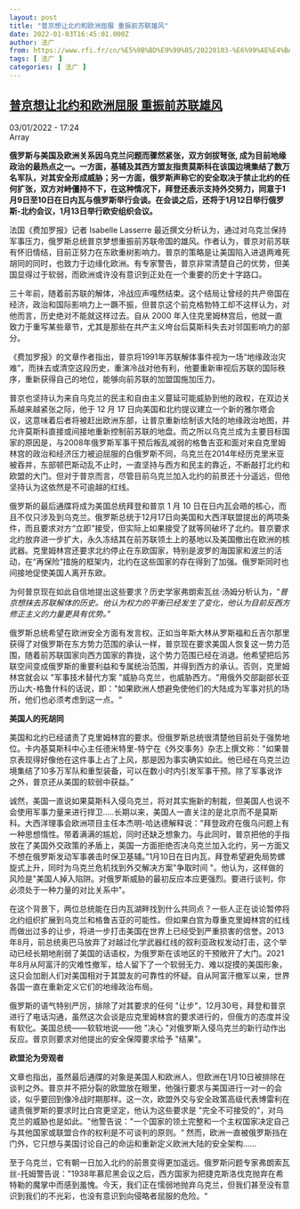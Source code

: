 ```yaml
---
layout: post
title: "普京想让北约和欧洲屈服 重振前苏联雄风"
date: 2022-01-03T16:45:01.000Z
author: 法广
from: https://www.rfi.fr/cn/%E5%9B%BD%E9%99%85/20220103-%E6%99%AE%E4%BA%AC%E6%83%B3%E8%AE%A9%E5%8C%97%E7%BA%A6%E5%92%8C%E6%AC%A7%E6%B4%B2%E5%B1%88%E6%9C%8D-%E9%87%8D%E6%8C%AF%E5%89%8D%E8%8B%8F%E8%81%94%E9%9B%84%E9%A3%8E
tags: [ 法广 ]
categories: [ 法广 ]
---
```

<!--1641228301000-->
[普京想让北约和欧洲屈服 重振前苏联雄风](https://www.rfi.fr/cn/%E5%9B%BD%E9%99%85/20220103-%E6%99%AE%E4%BA%AC%E6%83%B3%E8%AE%A9%E5%8C%97%E7%BA%A6%E5%92%8C%E6%AC%A7%E6%B4%B2%E5%B1%88%E6%9C%8D-%E9%87%8D%E6%8C%AF%E5%89%8D%E8%8B%8F%E8%81%94%E9%9B%84%E9%A3%8E)
------

<div>
<div>03/01/2022 - 17:24</div>Array<p><strong>                    俄罗斯与美国及欧洲关系因乌克兰问题而骤然紧张，双方剑拔弩张, 成为目前地缘政治的最热点之一。一方面，基辅及其西方盟友指责莫斯科在该国边境集结了数万名军队，对其安全形成威胁；另一方面，俄罗斯声称它的安全取决于禁止北约的任何扩张，双方对峙僵持不下，在这种情况下，拜登还表示支持外交努力，同意于1月9日至10日在日内瓦与俄罗斯举行会谈。在会谈之后，还将于1月12日举行俄罗斯-北约会议，1月13日举行欧安组织会议。                </strong></p><div >                    <p>法国《费加罗报》记者 Isabelle Lasserre 最近撰文分析认为，通过对乌克兰保持军事压力，俄罗斯总统普京梦想重振前苏联帝国的雄风。作者认为，普京对前苏联有怀旧情结，目前正努力在东欧重树影响力。普京的策略是让美国陷入进退两难死胡同的同时，也致力于边缘化欧洲。有专家警告，普京非常清楚自己的优势，但美国显得过于软弱，而欧洲或许没有意识到正处在一个重要的历史十字路口。</p><p>三十年前，随着前苏联的解体，冷战应声嘎然结束。这个结局让曾经的共产帝国在经济，政治和国际影响力上一蹶不振，但普京这个前克格勃特工却不这样认为，对他而言，历史绝对不能就这样过去。自从 2000 年入住克里姆林宫后，他就一直致力于重写某些章节，尤其是那些在共产主义垮台后莫斯科失去对邻国影响力的部分。</p><p>《费加罗报》的文章作者指出，普京将1991年苏联解体事件视为一场“地缘政治灾难”，而抹去或清空这段历史，重演冷战对他有利，他要重新审视后苏联的国际秩序，重新获得自己的地位，能够向前苏联的加盟国施加压力。</p><p>普京也坚持认为来自乌克兰的民主和自由主义蔓延可能威胁到他的政权，在双边关系越来越紧张之际，他于 12 月 17 日向美国和北约提议建立一个新的雅尔塔会议，这意味着后者将被赶出欧洲东部，让普京重新绘制该大陆的地缘政治地图，并允许莫斯科直接或间接地重新控制前苏联的地盘。而之所以乌克兰成为主要目标国家的原因是，与2008年俄罗斯军事干预后叛乱减弱的格鲁吉亚和面对来自克里姆林宫的政治和经济压力被迫屈服的白俄罗斯不同，乌克兰在2014年经历克里米亚被吞并，东部顿巴斯动乱不止时，一直坚持与西方和民主的靠近，不断敲打北约和欧盟的大门。但对于普京而言，尽管目前乌克兰加入北约的前景还十分遥远，但他坚持认为这依然是不可逾越的红线。</p><p>俄罗斯的最后通牒将成为美国总统拜登和普京 1 月 10 日在日内瓦会晤的核心，而且不仅只涉及到乌克兰。俄罗斯总统于12月17日向美国和大西洋联盟提出的两项条件，而且要求对方<em>“</em>立即<em>”</em>接受，但实际上如果接受了就等同破坏了北约。普京要求北约放弃进一步扩大，永久冻结其在前苏联领土上的基地以及美国撤出在欧洲的核武器。克里姆林宫还要求北约停止在东欧国家，特别是波罗的海国家和波兰的活动，在“再保险”措施的框架内，北约在这些国家的存在得到了加强。俄罗斯同时也间接地促使美国人离开东欧。</p><p>为何普京现在如此自信地提出这些要求？历史学家弗朗索瓦丝·汤姆分析认为，“<em>普京想抹去苏联解体的历史。他认为权力的平衡已经发生了变化，他认为目前反西方修正主义的力量更具有优势。”</em></p><p>俄罗斯总统希望在欧洲安全方面有发言权。正如当年斯大林从罗斯福和丘吉尔那里获得了对俄罗斯在东方势力范围的承认一样，普京现在要求美国人恢复这一势力范围，随着前苏联国家向西方国家的靠拢，这个势力范围已经在消退。他希望把后苏联空间变成俄罗斯的重要利益和专属统治范围，并得到西方的承认。否则，克里姆林宫就会以 "军事技术替代方案 "威胁乌克兰，也威胁西方。"用俄外交部副部长亚历山大-格鲁什科的话说，即："如果欧洲人想避免使他们的大陆成为军事对抗的场所，他们也必须考虑到这一点。“</p><p><strong>美国人的死胡同</strong></p><p>美国和北约已经谴责了克里姆林宫的要求。但俄罗斯总统很清楚他目前处于强势地位。卡内基莫斯科中心主任德米特里-特宁在《外交事务》杂志上撰文称："如果普京表现得好像他在这件事上占了上风，那是因为事实确实如此。他已经在乌克兰边境集结了10多万军队和重型装备，可以在数小时内引发军事干预。除了军事讹诈之外，普京还从美国的软弱中获益。”</p><p>诚然，美国一直说如果莫斯科入侵乌克兰，将对其实施新的制裁，但美国人也说不会使用军事力量来进行捍卫.....长期以来，美国人一直关注的是北京而不是莫斯科。大西洋理事会欧洲项目主任本杰明-哈达德解释说："拜登政府在俄乌问题上有一种思想惰性。带着满满的尴尬，同时还缺乏想象力。与此同时，普京把他的手指放在了美国外交政策的矛盾上，美国一方面拒绝否决乌克兰加入北约，另一方面又不想在俄罗斯发动军事袭击时保卫基辅。”1月10日在日内瓦，拜登希望避免局势螺旋式上升，同时为乌克兰危机找到外交解决方案"争取时间 "。他认为，这样做的风险是"美国人掉入陷阱。对俄罗斯威胁的最初反应本应更强烈。要进行谈判，你必须处于一种力量的对比关系中"。</p><p>在这个背景下，两位总统能在日内瓦湖畔找到什么共同点？一些人正在谈论暂停将北约组织扩展到乌克兰和格鲁吉亚的可能性。但如果白宫为尊重克里姆林宫的红线而做出过多的让步，将进一步打击美国在世界上已经受到严重损害的信誉。2013年8月，前总统奥巴马放弃了对越过化学武器红线的叙利亚政权发动打击，这个举动已经长期地削弱了美国的话语权，为俄罗斯在该地区的干预敞开了大门。2021年8月从阿富汗的灾难性撤军，给人留下了一个软弱无力、难以捉摸的美国形象，这只会加剧人们对美国相对于其盟友的可靠性的怀疑。自从阿富汗撤军以来，世界各国一直在重新定义它们的地缘政治布局。</p><p>俄罗斯的语气特别严厉，排除了对其要求的任何 "让步"，12月30号，拜登和普京进行了电话沟通，虽然这次会谈是应克里姆林宫的要求进行的，但俄方的态度并没有软化。美国总统——软软地说——他 "决心 "对俄罗斯入侵乌克兰的新行动作出反应。普京则要求对他提出的安全保障要求给予 "结果"。</p><p><strong>欧盟沦为旁观者</strong></p><p>文章也指出，虽然最后通牒的对象是美国人和欧洲人，但欧洲在1月10日被排除在谈判之外。普京并不把分裂的欧盟放在眼里，他强行要求与美国进行一对一的会谈，似乎要回到像冷战时期那样。这一次，欧盟外交与安全政策高级代表博雷利在谴责俄罗斯的要求时比白宫更坚定，他认为这些要求是 "完全不可接受的"，对乌克兰的威胁也是如此。"他警告说："一个国家的领土完整和一个主权国家决定自己与其他国家或联盟合作的权利是不可谈判的原则。“ 然而，欧洲一直被俄罗斯挡在门外，它只想与美国讨论自己的命运和重新定义欧洲大陆的安全架构……</p><p>至于乌克兰，它有朝一日加入北约的前景变得更加遥远。俄罗斯问题专家弗朗索瓦丝-托姆警告说："1938年慕尼黑会议之后，西方国家为把捷克斯洛伐克抛弃在希特勒的魔掌中而感到羞愧。今天，我们正在懦弱地抛弃乌克兰，但我们甚至没有意识到我们的不光彩，也没有意识到向侵略者屈服的危险。“</p>                                            <div data-selfpromo-newsletter>    </div>    <div data-selfpromo-app>    </div>                </div>
</div>
